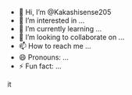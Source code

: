 - 👋 Hi, I’m @Kakashisense205
- 👀 I’m interested in ...
- 🌱 I’m currently learning ...
- 💞️ I’m looking to collaborate on ...
- 📫 How to reach me ...
- 😄 Pronouns: ...
- ⚡ Fun fact: ...

<!---
Kakashisense205/Kakashisense205 is a ✨ special ✨ repository because its `README.md` (this file) appears on your GitHub profile.
You can click the Preview link to take a look at your changes.
--->it
